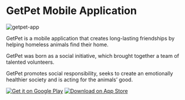 # GetPet Mobile Application
![getpet-app](https://user-images.githubusercontent.com/3719141/82832984-6b0d4880-9ec5-11ea-88d0-e4a8d4129d56.gif)

GetPet is a mobile application that creates long-lasting friendships by helping homeless animals find their home.

GetPet was born as a social initiative, which brought together a team of talented volunteers.

GetPet promotes social responsibility, seeks to create an emotionally healthier society and is acting for the animals’ good.

[![Get it on Google Play](https://user-images.githubusercontent.com/3719141/82834052-99d8ee00-9ec8-11ea-8c54-d3fe77551b8c.png)](https://play.google.com/store/apps/details?id=lt.getpet.getpet&hl=lt&pcampaignid=pcampaignidMKT-Other-global-all-co-prtnr-py-PartBadge-Mar2515-1)
[![Download on App Store](https://user-images.githubusercontent.com/3719141/82834050-98a7c100-9ec8-11ea-9d90-02b86665a891.png)](https://apps.apple.com/lt/app/getpet/id1450751703?mt=8)
